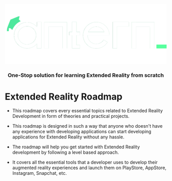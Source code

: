 <br />
<div align="center">
  <a target="_blank" href="https://antern.co/">
    <img src="./assets/antern.png" alt="Logo" width="600px">
  </a>

  <h3 align="center">One-Stop solution for learning Extended Reality from scratch</h3>
</div>

# Extended Reality Roadmap
* This roadmap covers every essential topics related to Extended Reality Development in form of theories and practical projects.

* This roadmap is designed in such a way that anyone who doesn't have any experience with developing applications can start developing applications for Extended Reality without any hassle.

* The roadmap will help you get started with Extended Reality development by following a level based approach. 

* It covers all the essential tools that a developer uses to develop their augmented reality experiences and launch them on PlayStore, AppStore, Instagram, Snapchat, etc.